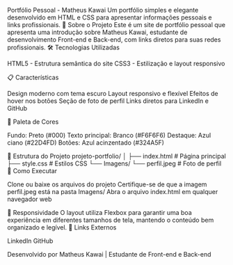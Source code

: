 Portfólio Pessoal - Matheus Kawai
Um portfólio simples e elegante desenvolvido em HTML e CSS para apresentar informações pessoais e links profissionais.
🎯 Sobre o Projeto
Este é um site de portfólio pessoal que apresenta uma introdução sobre Matheus Kawai, estudante de desenvolvimento Front-end e Back-end, com links diretos para suas redes profissionais.
🛠️ Tecnologias Utilizadas

HTML5 - Estrutura semântica do site
CSS3 - Estilização e layout responsivo

📋 Características

Design moderno com tema escuro
Layout responsivo e flexível
Efeitos de hover nos botões
Seção de foto de perfil
Links diretos para LinkedIn e GitHub

🎨 Paleta de Cores

Fundo: Preto (#000)
Texto principal: Branco (#F6F6F6)
Destaque: Azul ciano (#22D4FD)
Botões: Azul acinzentado (#324A5F)

📁 Estrutura do Projeto
projeto-portfolio/
│
├── index.html          # Página principal
├── style.css           # Estilos CSS
└── Imagens/
    └── perfil.jpeg     # Foto de perfil
🚀 Como Executar

Clone ou baixe os arquivos do projeto
Certifique-se de que a imagem perfil.jpeg está na pasta Imagens/
Abra o arquivo index.html em qualquer navegador web

📱 Responsividade
O layout utiliza Flexbox para garantir uma boa experiência em diferentes tamanhos de tela, mantendo o conteúdo bem organizado e legível.
🔗 Links Externos

LinkedIn
GitHub


Desenvolvido por Matheus Kawai | Estudante de Front-end e Back-end
